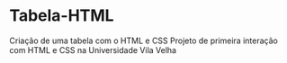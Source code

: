 # Tabela-HTML
Criação de uma tabela com o HTML e CSS
Projeto de primeira interação com HTML e CSS na Universidade Vila Velha
